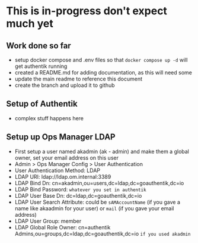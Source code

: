 # This is in-progress don't expect much yet

## Work done so far

- setup docker compose and .env files so that `docker compose up -d` will get authentik running
- created a README.md for adding documentation, as this will need some
- update the main readme to reference this document
- create the branch and upload it to github

## Setup of Authentik

- complex stuff happens here

## Setup up Ops Manager LDAP

- First setup a user named akadmin (ak - admin) and make them a global owner, set your email address on this user
- Admin > Ops Manager Config > User Authentication
- User Authentication Method: LDAP
- LDAP URI: ldap://ldap.om.internal:3389
- LDAP Bind Dn: cn=akadmin,ou=users,dc=ldap,dc=goauthentik,dc=io
- LDAP Bind Password: `whatever you set in authentik`
- LDAP User Base Dn: dc=ldap,dc=goauthentik,dc=io
- LDAP User Search Attribute: could be `sAMAccountName` (if you gave a name like akaadmin for your user) or `mail` (if you gave your email address)
- LDAP User Group: member
- LDAP Global Role Owner: cn=authentik Admins,ou=groups,dc=ldap,dc=goauthentik,dc=io `if you used akadmin`
